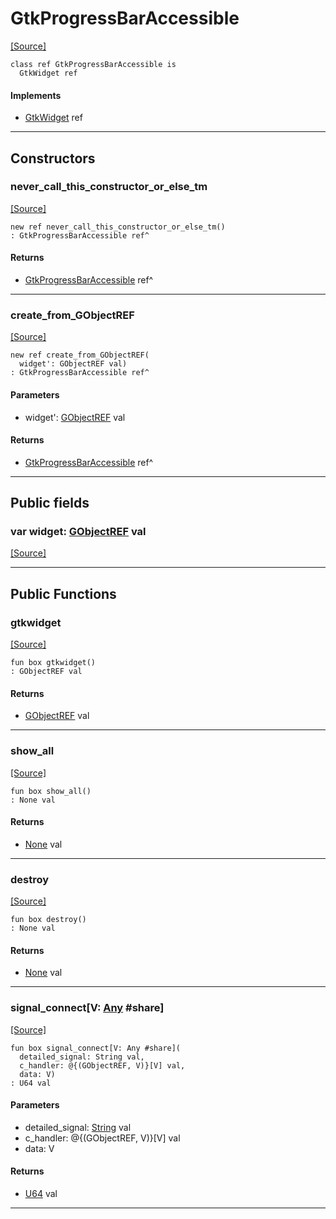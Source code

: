 # GtkProgressBarAccessible
<span class="source-link">[[Source]](src/gtk3/GtkProgressBarAccessible.md#L6)</span>
```pony
class ref GtkProgressBarAccessible is
  GtkWidget ref
```

#### Implements

* [GtkWidget](gtk3-GtkWidget.md) ref

---

## Constructors

### never_call_this_constructor_or_else_tm
<span class="source-link">[[Source]](src/gtk3/GtkProgressBarAccessible.md#L10)</span>


```pony
new ref never_call_this_constructor_or_else_tm()
: GtkProgressBarAccessible ref^
```

#### Returns

* [GtkProgressBarAccessible](gtk3-GtkProgressBarAccessible.md) ref^

---

### create_from_GObjectREF
<span class="source-link">[[Source]](src/gtk3/GtkProgressBarAccessible.md#L13)</span>


```pony
new ref create_from_GObjectREF(
  widget': GObjectREF val)
: GtkProgressBarAccessible ref^
```
#### Parameters

*   widget': [GObjectREF](gtk3-..-gobject-GObjectREF.md) val

#### Returns

* [GtkProgressBarAccessible](gtk3-GtkProgressBarAccessible.md) ref^

---

## Public fields

### var widget: [GObjectREF](gtk3-..-gobject-GObjectREF.md) val
<span class="source-link">[[Source]](src/gtk3/GtkProgressBarAccessible.md#L7)</span>



---

## Public Functions

### gtkwidget
<span class="source-link">[[Source]](src/gtk3/GtkProgressBarAccessible.md#L9)</span>


```pony
fun box gtkwidget()
: GObjectREF val
```

#### Returns

* [GObjectREF](gtk3-..-gobject-GObjectREF.md) val

---

### show_all
<span class="source-link">[[Source]](src/gtk3/GtkWidget.md#L4)</span>


```pony
fun box show_all()
: None val
```

#### Returns

* [None](builtin-None.md) val

---

### destroy
<span class="source-link">[[Source]](src/gtk3/GtkWidget.md#L7)</span>


```pony
fun box destroy()
: None val
```

#### Returns

* [None](builtin-None.md) val

---

### signal_connect\[V: [Any](builtin-Any.md) #share\]
<span class="source-link">[[Source]](src/gtk3/GtkWidget.md#L10)</span>


```pony
fun box signal_connect[V: Any #share](
  detailed_signal: String val,
  c_handler: @{(GObjectREF, V)}[V] val,
  data: V)
: U64 val
```
#### Parameters

*   detailed_signal: [String](builtin-String.md) val
*   c_handler: @{(GObjectREF, V)}[V] val
*   data: V

#### Returns

* [U64](builtin-U64.md) val

---


